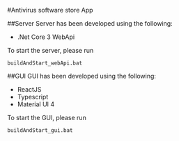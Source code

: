 #Antivirus software store App

##Server
Server has been developed using the following:
- .Net Core 3 WebApi

To start the server, please run 

```buildAndStart_webApi.bat```

##GUI
GUI has been developed using the following:
- ReactJS
- Typescript
- Material UI 4

To start the GUI, please run 

```buildAndStart_gui.bat```

